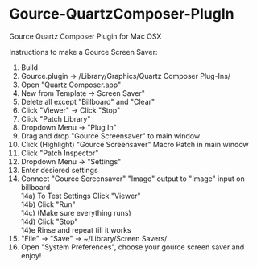 Gource-QuartzComposer-PlugIn
============================

Gource Quartz Composer Plugin for Mac OSX  
  
Instructions to make a Gource Screen Saver:  
1) Build  
2) Gource.plugin -> /Library/Graphics/Quartz Composer Plug-Ins/  
3) Open "Quartz Composer.app"  
4) New from Template -> Screen Saver"  
5) Delete all except "Billboard" and "Clear"  
6) Click "Viewer" -> Click "Stop"  
7) Click "Patch Library"  
8) Dropdown Menu -> "Plug In"  
9) Drag and drop "Gource Screensaver" to main window  
10) Click (Highlight) "Gource Screensaver" Macro Patch in main window  
11) Click "Patch Inspector"  
12) Dropdown Menu -> "Settings"  
13) Enter desiered settings  
14) Connect "Gource Screensaver" "Image" output to "Image" input on billboard  
	14a) To Test Settings Click "Viewer"  
	14b) Click "Run"  
	14c) (Make sure everything runs)  
	14d) Click "Stop"  
	14)e Rinse and repeat till it works  
15) "File" -> "Save" -> ~/Library/Screen Savers/  
16) Open "System Preferences", choose your gource screen saver and enjoy!  

